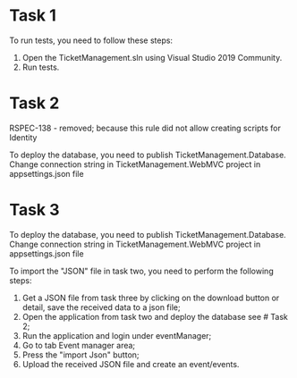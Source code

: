 # Task 1
To run tests, you need to follow these steps:

1) Open the TicketManagement.sln using Visual Studio 2019 Community.
2) Run tests.

# Task 2
RSPEC-138 - removed; because this rule did not allow creating scripts for Identity

To deploy the database, you need to publish TicketManagement.Database. 
Change connection string in TicketManagement.WebMVC project in appsettings.json file

# Task 3

To deploy the database, you need to publish TicketManagement.Database. 
Change connection string in TicketManagement.WebMVC project in appsettings.json file

To import the "JSON" file in task two, you need to perform the following steps:
1) Get a JSON file from task three by clicking on the download button or detail, save the received data to a json file;
2) Open the application from task two and deploy the database see # Task 2;
3) Run the application and login under eventManager;
4) Go to tab Event manager area;
5) Press the "import Json" button;
6) Upload the received JSON file and create an event/events. 